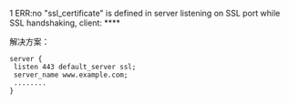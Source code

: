 1   ERR:no "ssl_certificate" is defined in server listening on SSL port while SSL handshaking, client: ****

解决方案：

    server {
     listen 443 default_server ssl;
     server_name www.example.com;
     ........
    }
